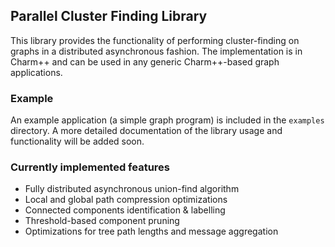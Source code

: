 ## Parallel Cluster Finding Library

This library provides the functionality of performing cluster-finding
on graphs in a distributed asynchronous fashion. The implementation is in
Charm++ and can be used in any generic Charm++-based graph applications.

### Example

An example application (a simple graph program) is included in the `examples`
directory. A more detailed documentation of the library usage and functionality
will be added soon.

### Currently implemented features

* Fully distributed asynchronous union-find algorithm
* Local and global path compression optimizations
* Connected components identification & labelling
* Threshold-based component pruning
* Optimizations for tree path lengths and message aggregation

